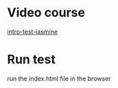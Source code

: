 # Video course
[intro-test-jasmine](https://www.linkedin.com/learning/learning-unit-testing-with-jasmine/arrange-act-and-assert-pattern?autoSkip=true&autoplay=true&resume=false&u=74416004)

# Run test
run the index.html file in the browser